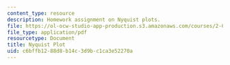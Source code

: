 ```yaml
---
content_type: resource
description: Homework assignment on Nyquist plots.
file: https://ol-ocw-studio-app-production.s3.amazonaws.com/courses/2-017j-design-of-electromechanical-robotic-systems-fall-2009/c6bffb1288d8b14c3d9bc1ca3e52270a_MIT2_017JF09_p37.pdf
file_type: application/pdf
resourcetype: Document
title: Nyquist Plot
uid: c6bffb12-88d8-b14c-3d9b-c1ca3e52270a
---
```

